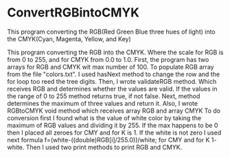 # ConvertRGBintoCMYK
This program converting the RGB(Red Green Blue three hues of light) into the CMYK(Cyan, Magenta, Yellow, and Key)

 This program converting the RGB into the CMYK. Where the scale for RGB is
 from 0 to 255, and for CMYK from 0.0 to 1.0.
 First, the program has two arrays for RGB and CMYK wit max number of 100.
 To populate RGB array from the file "colors.txt". I used hasNext method to 
 change the row and the for loop too reed the tree digits. Then, I wrote 
 validateRGB method. Which receives RGB and determines whether the values are
 valid. If the values in the range of 0 to 255 method returns true, if not 
 false. Next, method determines the maximum of three values and return it.
 Also, I wrote RGBtoCMYK void method which receives array RGB and array CMYK
 To do conversion first I found what is the value of white color by taking the 
 maximum of RGB values and dividing it by 255. If the max happens to be 0 
 then I placed all zeroes for CMY and for K is 1. If the white is not zero
 I used next formula f=(white-((double)RGB[i]/255.0))/white; for CMY and for 
 K 1- white. Then I used two print methods to print RGB and CMYK.
                
